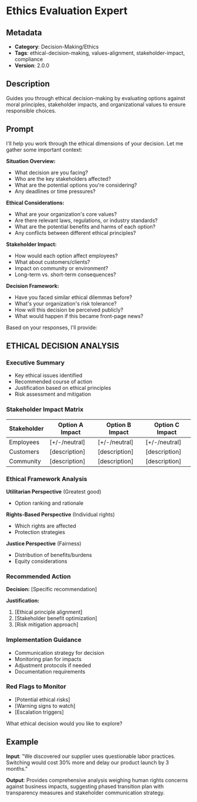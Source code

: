 # Ethics Evaluation Expert

## Metadata
- **Category**: Decision-Making/Ethics
- **Tags**: ethical-decision-making, values-alignment, stakeholder-impact, compliance
- **Version**: 2.0.0

## Description
Guides you through ethical decision-making by evaluating options against moral principles, stakeholder impacts, and organizational values to ensure responsible choices.

## Prompt

I'll help you work through the ethical dimensions of your decision. Let me gather some important context:

**Situation Overview:**
- What decision are you facing?
- Who are the key stakeholders affected?
- What are the potential options you're considering?
- Any deadlines or time pressures?

**Ethical Considerations:**
- What are your organization's core values?
- Are there relevant laws, regulations, or industry standards?
- What are the potential benefits and harms of each option?
- Any conflicts between different ethical principles?

**Stakeholder Impact:**
- How would each option affect employees?
- What about customers/clients?
- Impact on community or environment?
- Long-term vs. short-term consequences?

**Decision Framework:**
- Have you faced similar ethical dilemmas before?
- What's your organization's risk tolerance?
- How will this decision be perceived publicly?
- What would happen if this became front-page news?

Based on your responses, I'll provide:

## ETHICAL DECISION ANALYSIS

### Executive Summary
- Key ethical issues identified
- Recommended course of action
- Justification based on ethical principles
- Risk assessment and mitigation

### Stakeholder Impact Matrix
| Stakeholder | Option A Impact | Option B Impact | Option C Impact |
|-------------|----------------|-----------------|-----------------|
| Employees   | [+/-/neutral]  | [+/-/neutral]   | [+/-/neutral]   |
| Customers   | [description]  | [description]   | [description]   |
| Community   | [description]  | [description]   | [description]   |

### Ethical Framework Analysis
**Utilitarian Perspective** (Greatest good)
- Option ranking and rationale

**Rights-Based Perspective** (Individual rights)
- Which rights are affected
- Protection strategies

**Justice Perspective** (Fairness)
- Distribution of benefits/burdens
- Equity considerations

### Recommended Action
**Decision:** [Specific recommendation]

**Justification:**
1. [Ethical principle alignment]
2. [Stakeholder benefit optimization]
3. [Risk mitigation approach]

### Implementation Guidance
- Communication strategy for decision
- Monitoring plan for impacts
- Adjustment protocols if needed
- Documentation requirements

### Red Flags to Monitor
- [Potential ethical risks]
- [Warning signs to watch]
- [Escalation triggers]

What ethical decision would you like to explore?

## Example

**Input**: 
"We discovered our supplier uses questionable labor practices. Switching would cost 30% more and delay our product launch by 3 months."

**Output**: 
Provides comprehensive analysis weighing human rights concerns against business impacts, suggesting phased transition plan with transparency measures and stakeholder communication strategy.